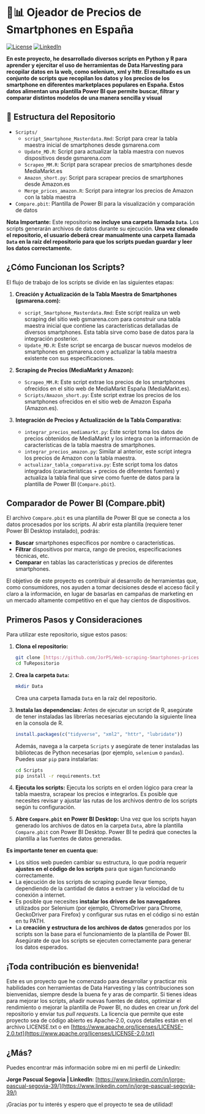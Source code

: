 # 📱📊 Ojeador de Precios de Smartphones en España

[![License](https://img.shields.io/badge/License-Apache_2.0-blue.svg)](https://opensource.org/licenses/Apache-2.0)
[![LinkedIn](https://img.shields.io/badge/LinkedIn-Jorge%20Pascual%20Segovia-blue?logo=linkedin)](https://www.linkedin.com/in/jorge-pascual-segovia-39/)


**En este proyecto, he desarrollado diversos scripts en Python y R para aprender y ejercitar el uso de herramientas de Data Harvesting para recopilar datos en la web, como selenium, xml y httr. El resultado es un conjunto de scripts que recopilan los datos y los precios de los smartphone en diferentes marketplaces populares en España. Estos datos alimentan una plantilla Power BI que permite buscar, filtrar y comparar distintos modelos de una manera sencilla y visual**

## 📂 Estructura del Repositorio

* `Scripts/`
    * `script_Smartphone_Masterdata.Rmd`: Script para crear la tabla maestra inicial de smartphones desde gsmarena.com
    * `Update_MD.R`: Script para actualizar la tabla maestra con nuevos dispositivos desde gsmarena.com
    * `Scrapeo_MM.R`: Script para scrapear precios de smartphones desde MediaMarkt.es
    * `Amazon_short.py`: Script para scrapear precios de smartphones desde Amazon.es
    * `Merge_prices_amazon.R`: Script para integrar los precios de Amazon con la tabla maestra
* `Compare.pbit`: Plantilla de Power BI para la visualización y comparación de datos

**Nota Importante:** Este repositorio **no incluye una carpeta llamada `Data`**. Los scripts generarán archivos de datos durante su ejecución. **Una vez clonado el repositorio, el usuario deberá crear manualmente una carpeta llamada `Data` en la raíz del repositorio para que los scripts puedan guardar y leer los datos correctamente.**

## ¿Cómo Funcionan los Scripts?

El flujo de trabajo de los scripts se divide en las siguientes etapas:

1.  **Creación y Actualización de la Tabla Maestra de Smartphones (gsmarena.com):**
    * `script_Smartphone_Masterdata.Rmd`: Este script realiza un web scraping del sitio web gsmarena.com para construir una tabla maestra inicial que contiene las características detalladas de diversos smartphones. Esta tabla sirve como base de datos para la integración posterior.
    * `Update_MD.R`: Este script se encarga de buscar nuevos modelos de smartphones en gsmarena.com y actualizar la tabla maestra existente con sus especificaciones.

2.  **Scraping de Precios (MediaMarkt y Amazon):**
    * `Scrapeo_MM.R`: Este script extrae los precios de los smartphones ofrecidos en el sitio web de MediaMarkt España (MediaMarkt.es).
    * `Scripts/Amazon_short.py`: Este script extrae los precios de los smartphones ofrecidos en el sitio web de Amazon España (Amazon.es).

3.  **Integración de Precios y Actualización de la Tabla Comparativa:**
    * `integrar_precios_mediamarkt.py`: Este script toma los datos de precios obtenidos de MediaMarkt y los integra con la información de características de la tabla maestra de smartphones.
    * `integrar_precios_amazon.py`: Similar al anterior, este script integra los precios de Amazon con la tabla maestra.
    * `actualizar_tabla_comparativa.py`: Este script toma los datos integrados (características + precios de diferentes fuentes) y actualiza la tabla final que sirve como fuente de datos para la plantilla de Power BI (`Compare.pbit`).

## Comparador de Power BI (Compare.pbit)

El archivo `Compare.pbit` es una plantilla de Power BI que se conecta a los datos procesados por los scripts. Al abrir esta plantilla (requiere tener Power BI Desktop instalado), podrás:

* **Buscar** smartphones específicos por nombre o características.
* **Filtrar** dispositivos por marca, rango de precios, especificaciones técnicas, etc.
* **Comparar** en tablas las características y precios de diferentes smartphones.

El objetivo de este proyecto es contribuir al desarrollo de herramientas que, como consumidores, nos ayuden a tomar decisiones desde el acceso fácil y claro a la información, en lugar de basarlas en campañas de marketing en un mercado altamente competitivo en el que hay cientos de dispositivos. 

## Primeros Pasos y Consideraciones

Para utilizar este repositorio, sigue estos pasos:

1.  **Clona el repositorio:**
    ```bash
    git clone [https://github.com/JorPS/Web-scraping-Smartphones-prices-in-Spain.git](https://github.com/JorPS/Web-scraping-Smartphones-prices-in-Spain.git)
    cd TuRepositorio
    ```

2.  **Crea la carpeta `Data`:**
    ```bash
    mkdir Data
    ```
    Crea una carpeta llamada `Data` en la raíz del repositorio.

3.  **Instala las dependencias:**
    Antes de ejecutar un script de R, asegúrate de tener instaladas las librerías necesarias ejecutando la siguiente línea en la consola de R.
    ```r
    install.packages(c("tidyverse", "xml2", "httr", "lubridate"))
    ```
    Además, navega a la carpeta `Scripts` y asegúrate de tener instaladas las bibliotecas de Python necesarias (por ejemplo, `selenium` o `pandas`). Puedes usar `pip` para instalarlas:
    ```bash
    cd Scripts
    pip install -r requirements.txt
    ```

4.  **Ejecuta los scripts:**
    Ejecuta los scripts en el orden lógico para crear la tabla maestra, scrapear los precios e integrarlos. Es posible que necesites revisar y ajustar las rutas de los archivos dentro de los scripts según tu configuración.

5.  **Abre `Compare.pbit` en Power BI Desktop:**
    Una vez que los scripts hayan generado los archivos de datos en la carpeta `Data`, abre la plantilla `Compare.pbit` con Power BI Desktop. Power BI te pedirá que conectes la plantilla a las fuentes de datos generadas.

**Es importante tener en cuenta que:**

* Los sitios web pueden cambiar su estructura, lo que podría requerir **ajustes en el código de los scripts** para que sigan funcionando correctamente.
* La ejecución de los scripts de scraping puede llevar tiempo, dependiendo de la cantidad de datos a extraer y la velocidad de tu conexión a internet.
* Es posible que necesites **instalar los drivers de los navegadores** utilizados por Selenium (por ejemplo, ChromeDriver para Chrome, GeckoDriver para Firefox) y configurar sus rutas en el código si no están en tu PATH.
* La **creación y estructura de los archivos de datos** generados por los scripts son la base para el funcionamiento de la plantilla de Power BI. Asegúrate de que los scripts se ejecuten correctamente para generar los datos esperados.

## ¡Toda contribución es bienvenida!

Este es un proyecto que he comenzado para desarrollar y practicar mis habilidades con herramientas de Data Harvesting y las contribuciones son bienvenidas, siempre desde la buena fe y aras de compartir. Si tienes ideas para mejorar los scripts, añadir nuevas fuentes de datos, optimizar el rendimiento o mejorar la plantilla de Power BI, no dudes en crear un *fork* del repositorio y enviar tus *pull requests*.
La licencia que permite que este proyecto sea de código abierto es Apache-2.0, cuyos detalles están en el archivo LICENSE.txt o en [https://www.apache.org/licenses/LICENSE-2.0.txt](https://www.apache.org/licenses/LICENSE-2.0.txt)

## ¿Más?

Puedes encontrar más información sobre mi en mi perfil de LinkedIn:

**Jorge Pascual Segovia | LinkedIn**: [https://www.linkedin.com/in/jorge-pascual-segovia-39/](https://www.linkedin.com/in/jorge-pascual-segovia-39/)

¡Gracias por tu interés y espero que el proyecto te sea de utilidad!